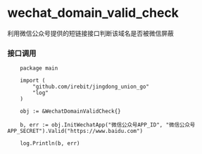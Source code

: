 # wechat_domain_valid_check

利用微信公众号提供的短链接接口判断该域名是否被微信屏蔽

### 接口调用

``` golang
    package main 

    import (
        "github.com/irebit/jingdong_union_go"
        "log"
    )

    obj := &WechatDomainValidCheck{}

	b, err := obj.InitWechatApp("微信公众号APP_ID", "微信公众号APP_SECRET").Valid("https://www.baidu.com")

	log.Println(b, err)
```